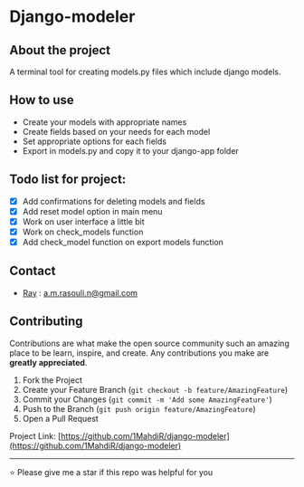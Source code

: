 # Django-modeler

## About the project

A terminal tool for creating models.py files which include django models.

## How to use

- Create your models with appropriate names
- Create fields based on your needs for each model
- Set appropriate options for each fields
- Export in models.py and copy it to your django-app folder

## Todo list for project:

- [X] Add confirmations for deleting models and fields
- [X] Add reset model option in main menu
- [X] Work on user interface a little bit
- [X] Work on check_models function
- [X] Add check_model function on export models function

## Contact

- [Ray](https://github.com/1MahdiR) : a.m.rasouli.n@gmail.com

## Contributing

Contributions are what make the open source community such an amazing place to be learn, inspire, and create. Any contributions you make are **greatly appreciated**.

1. Fork the Project
2. Create your Feature Branch (`git checkout -b feature/AmazingFeature`)
3. Commit your Changes (`git commit -m 'Add some AmazingFeature'`)
4. Push to the Branch (`git push origin feature/AmazingFeature`)
5. Open a Pull Request

Project Link: [https://github.com/1MahdiR/django-modeler](https://github.com/1MahdiR/django-modeler)

---

⭐ Please give me a star if this repo was helpful for you
